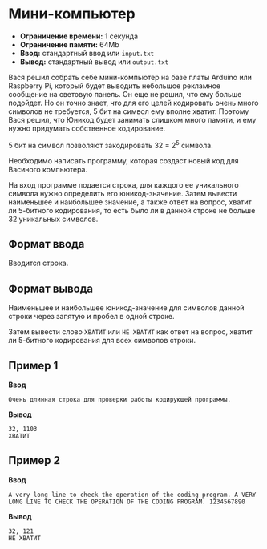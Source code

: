 # Мини-компьютер

*   **Ограничение времени:** 1 секунда
*   **Ограничение памяти:** 64Mb
*   **Ввод:** стандартный ввод или `input.txt`
*   **Вывод:** стандартный вывод или `output.txt`

Вася решил собрать себе мини-компьютер на базе платы Arduino или Raspberry Pi, который будет выводить небольшое рекламное сообщение на световую панель. Он еще не решил, что ему больше подойдет. Но он точно знает, что для его целей кодировать очень много символов не требуется, 5 бит на символ ему вполне хватит. Поэтому Вася решил, что Юникод будет занимать слишком много памяти, и ему нужно придумать собственное кодирование.

5 бит на символ позволяют закодировать 32 = 2<sup>5</sup> символа.

Необходимо написать программу, которая создаст новый код для Васиного компьютера.

На вход программе подается строка, для каждого ее уникального символа нужно определить его юникод-значение. Затем вывести наименьшее и наибольшее значение, а также ответ на вопрос, хватит ли 5-битного кодирования, то есть было ли в данной строке не больше 32 уникальных символов.

## Формат ввода

Вводится строка.

## Формат вывода

Наименьшее и наибольшее юникод-значение для символов данной строки через запятую и пробел в одной строке.

Затем вывести слово `ХВАТИТ` или `НЕ ХВАТИТ` как ответ на вопрос, хватит ли 5-битного кодирования для всех символов строки.

## Пример 1

**Ввод**

```
Очень длинная строка для проверки работы кодирующей программы.
```

**Вывод**

```
32, 1103
ХВАТИТ
```

## Пример 2

**Ввод**

```
A very long line to check the operation of the coding program. A VERY LONG LINE TO CHECK THE OPERATION OF THE CODING PROGRAM. 1234567890
```

**Вывод**

```
32, 121
НЕ ХВАТИТ